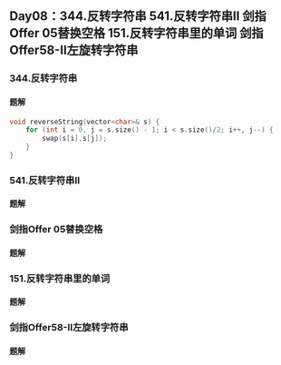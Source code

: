## Day08：344.反转字符串  541.反转字符串Ⅱ  剑指Offer 05替换空格  151.反转字符串里的单词  剑指Offer58-Ⅱ左旋转字符串

### 344.反转字符串

#### 题解

```c++
void reverseString(vector<char>& s) {
    for (int i = 0, j = s.size() - 1; i < s.size()/2; i++, j--) {
        swap(s[i],s[j]);
    }
}
```



### 541.反转字符串Ⅱ

#### 题解

### 剑指Offer 05替换空格

#### 题解

### 151.反转字符串里的单词

#### 题解

### 剑指Offer58-Ⅱ左旋转字符串

#### 题解
